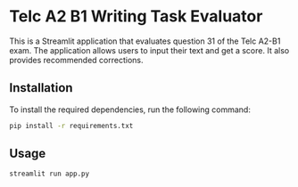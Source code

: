# Telc A2 B1 Writing Task Evaluator

This is a Streamlit application that evaluates question 31 of the Telc A2-B1 exam. The application allows users to input their text and get a score. It also provides recommended corrections.

## Installation

To install the required dependencies, run the following command:

```bash
pip install -r requirements.txt
```
## Usage
```
streamlit run app.py
```